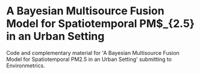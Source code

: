 # A Bayesian Multisource Fusion Model for Spatiotemporal PM$_{2.5} in an Urban Setting
Code and complementary material for 'A Bayesian Multisource Fusion Model for Spatiotemporal PM2.5 in an Urban Setting' submitting to Environmetrics.

